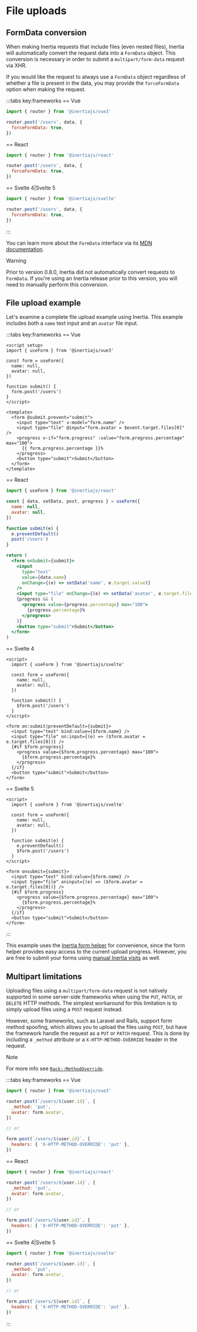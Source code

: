 # File uploads

## FormData conversion

When making Inertia requests that include files (even nested files), Inertia will automatically convert the request data into a `FormData` object. This conversion is necessary in order to submit a `multipart/form-data` request via XHR.

If you would like the request to always use a `FormData` object regardless of whether a file is present in the data, you may provide the `forceFormData` option when making the request.

:::tabs key:frameworks
== Vue

```js
import { router } from '@inertiajs/vue3'

router.post('/users', data, {
  forceFormData: true,
})
```

== React

```jsx
import { router } from '@inertiajs/react'

router.post('/users', data, {
  forceFormData: true,
})
```

== Svelte 4|Svelte 5

```js
import { router } from '@inertiajs/svelte'

router.post('/users', data, {
  forceFormData: true,
})
```

:::

You can learn more about the `FormData` interface via its [MDN documentation](https://developer.mozilla.org/en-US/docs/Web/API/FormData).

> [!WARNING]
> Prior to version 0.8.0, Inertia did not automatically convert requests to `FormData`. If you're using an Inertia release prior to this version, you will need to manually perform this conversion.

## File upload example

Let's examine a complete file upload example using Inertia. This example includes both a `name` text input and an `avatar` file input.

:::tabs key:frameworks
== Vue

```vue
<script setup>
import { useForm } from '@inertiajs/vue3'

const form = useForm({
  name: null,
  avatar: null,
})

function submit() {
  form.post('/users')
}
</script>

<template>
  <form @submit.prevent="submit">
    <input type="text" v-model="form.name" />
    <input type="file" @input="form.avatar = $event.target.files[0]" />
    <progress v-if="form.progress" :value="form.progress.percentage" max="100">
      {{ form.progress.percentage }}%
    </progress>
    <button type="submit">Submit</button>
  </form>
</template>
```

== React

```jsx
import { useForm } from '@inertiajs/react'

const { data, setData, post, progress } = useForm({
  name: null,
  avatar: null,
})

function submit(e) {
  e.preventDefault()
  post('/users')
}

return (
  <form onSubmit={submit}>
    <input
      type="text"
      value={data.name}
      onChange={(e) => setData('name', e.target.value)}
    />
    <input type="file" onChange={(e) => setData('avatar', e.target.files[0])} />
    {progress && (
      <progress value={progress.percentage} max="100">
        {progress.percentage}%
      </progress>
    )}
    <button type="submit">Submit</button>
  </form>
)
```

== Svelte 4

```svelte
<script>
  import { useForm } from '@inertiajs/svelte'

  const form = useForm({
    name: null,
    avatar: null,
  })

  function submit() {
    $form.post('/users')
  }
</script>

<form on:submit|preventDefault={submit}>
  <input type="text" bind:value={$form.name} />
  <input type="file" on:input={(e) => ($form.avatar = e.target.files[0])} />
  {#if $form.progress}
    <progress value={$form.progress.percentage} max="100">
      {$form.progress.percentage}%
    </progress>
  {/if}
  <button type="submit">Submit</button>
</form>
```

== Svelte 5

```svelte
<script>
  import { useForm } from '@inertiajs/svelte'

  const form = useForm({
    name: null,
    avatar: null,
  })

  function submit(e) {
    e.preventDefault()
    $form.post('/users')
  }
</script>

<form onsubmit={submit}>
  <input type="text" bind:value={$form.name} />
  <input type="file" oninput={(e) => ($form.avatar = e.target.files[0])} />
  {#if $form.progress}
    <progress value={$form.progress.percentage} max="100">
      {$form.progress.percentage}%
    </progress>
  {/if}
  <button type="submit">Submit</button>
</form>
```

:::

This example uses the [Inertia form helper](/guide/forms.md) for convenience, since the form helper provides easy access to the current upload progress. However, you are free to submit your forms using [manual Inertia visits](/guide/manual-visits.md) as well.

## Multipart limitations

Uploading files using a `multipart/form-data` request is not natively supported in some server-side frameworks when using the `PUT`, `PATCH`, or `DELETE` HTTP methods. The simplest workaround for this limitation is to simply upload files using a `POST` request instead.

However, some frameworks, such as Laravel and Rails, support form method spoofing, which allows you to upload the files using `POST`, but have the framework handle the request as a `PUT` or `PATCH` request. This is done by including a `_method` attribute or a `X-HTTP-METHOD-OVERRIDE` header in the request.

> [!NOTE]
> For more info see [`Rack::MethodOverride`](https://github.com/rack/rack/blob/main/lib/rack/method_override.rb).

:::tabs key:frameworks
== Vue

```js
import { router } from '@inertiajs/vue3'

router.post(`/users/${user.id}`, {
  _method: 'put',
  avatar: form.avatar,
})

// or

form.post(`/users/${user.id}`, {
  headers: { 'X-HTTP-METHOD-OVERRIDE': 'put' },
})
```

== React

```js
import { router } from '@inertiajs/react'

router.post(`/users/${user.id}`, {
  _method: 'put',
  avatar: form.avatar,
})

// or

form.post(`/users/${user.id}`, {
  headers: { 'X-HTTP-METHOD-OVERRIDE': 'put' },
})
```

== Svelte 4|Svelte 5

```js
import { router } from '@inertiajs/svelte'

router.post(`/users/${user.id}`, {
  _method: 'put',
  avatar: form.avatar,
})

// or

form.post(`/users/${user.id}`, {
  headers: { 'X-HTTP-METHOD-OVERRIDE': 'put' },
})
```

:::
